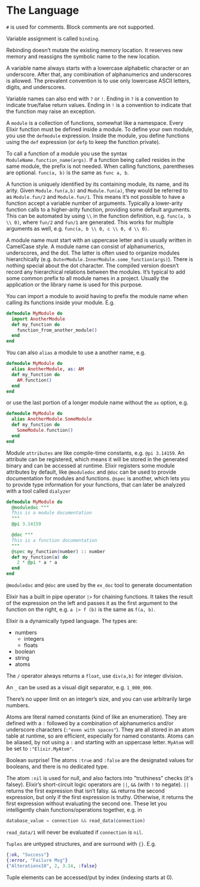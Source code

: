 # The Language

`#` is used for comments. Block comments are not supported.

Variable assignment is called `binding`.

Rebinding doesn’t mutate the existing memory location. It reserves new memory
and reassigns the symbolic name to the new location.

A variable name always starts with a lowercase alphabetic character or an
underscore. After that, any combination of alphanumerics and underscores is
allowed. The prevalent convention is to use only lowercase ASCII letters,
digits, and underscores.

Variable names can also end with `?` or `!`. Ending in `?` is a convention to
indicate true/false return values. Ending in `!` is a convention to indicate
that the function may raise an exception.

A `module` is a collection of functions, somewhat like a namespace. Every Elixir
function must be defined inside a module. To define your own module, you use the
`defmodule` expression. Inside the module, you define functions using the `def`
expression (or `defp` to keep the function private).

To call a function of a module you use the syntax
`ModuleName.function_name(args)`. If a function being called resides in the same
module, the prefix is not needed. When calling functions, parentheses are
optional. `func(a, b)` is the same as `func a, b`.

A function is uniquely identified by its containing module, its name, and its
arity. Given `Module.fun(a,b)` and `Module.fun(a)`, they would be referred to as
`Module.fun/2` and `Module.fun/1`. This means it’s not possible to have a
function accept a variable number of arguments. Typically a lower-arity function
calls to a higher-arity function, providing some default arguments. This can be
automated by using `\\` in the function definition, e.g. `func(a, b \\ 0)`,
where `fun/2` and `fun/1` are generated. This works for multiple arguments as
well, e.g. `func(a, b \\ 0, c \\ 0, d \\ 0)`.

A module name must start with an uppercase letter and is usually written in
CamelCase style. A module name can consist of alphanumerics, underscores, and
the dot. The latter is often used to organize modules hierarchically (e.g.
`OuterModule.InnerModule.some_function(args)`). There is nothing special about
the dot character. The compiled version doesn’t record any hierarchical
relations between the modules. It’s typical to add some common prefix to all
module names in a project. Usually the application or the library name is used
for this purpose.

You can import a module to avoid having to prefix the module name when calling
its functions inside your module. E.g.

```elixir
defmodule MyModule do
  import AnotherModule
  def my_function do
    function_from_another_module()
  end
end
```

You can also `alias` a module to use a another name, e.g.

```elixir
defmodule MyModule do
  alias AnotherModule, as: AM
  def my_function do
    AM.function()
  end
end
```

or use the last portion of a longer module name without the `as` option, e.g.

```elixir
defmodule MyModule do
  alias AnotherModule.SomeModule
  def my_function do
    SomeModule.function()
  end
end
```

Module `attributes` are like compile-time constants, e.g. `@pi 3.14159`. An
attribute can be registered, which means it will be stored in the generated
binary and can be accessed at runtime. Elixir registers some module attributes
by default, like `@moduledoc` and `@doc` can be used to provide documentation
for modules and functions. `@spec` is another, which lets you to provide type
information for your functions, that can later be analyzed with a tool called
`dialyzer`

```elixir
defmodule MyModule do
  @moduledoc """
  This is a module documentation
  """
  @pi 3.14159

  @doc """
  This is a function documentation
  """
  @spec my_function(number) :: number
  def my_function(a) do
    2 * @pi * a * a
  end
end
```

`@moduledoc` and `@doc` are used by the `ex_doc` tool to generate documentation

Elixir has a built in pipe operator `|>` for chaining functions. It takes the
result of the expression on the left and passes it as the first argument to the
function on the right, e.g. `a |> f (b)` is the same as `f(a, b)`.

Elixir is a dynamically typed language. The types are:

- numbers
  - integers
  - floats
- boolean
- string
- atoms

The `/` operator always returns a `float`, use `div(a,b)` for integer division.

An `_` can be used as a visual digit separator, e.g. `1_000_000`.

There’s no upper limit on an integer’s size, and you can use arbitrarily large
numbers.

Atoms are literal named constants (kind of like an enumeration). They are
defined with a `:` followed by a combination of alphanumerics and/or underscore
characters (`:"even with spaces"`). They are all stored in an atom table at
runtime, so are efficient, especially for named constants. Atoms can be aliased,
by not using a `:` and starting with an uppercase letter. `MyAtom` will be set
to `:"Elixir.MyAtom"`.

Boolean surprise! The atoms `:true` and `:false` are the designated values for
booleans, and there is no dedicated type.

The atom `:nil` is used for null, and also factors into "truthiness" checks
(it's falsey). Elixir’s short-circuit logic operators are `||`, `&&` (with `!`
to negate). `||` returns the first expression that isn’t falsy. `&&` returns the
second expression, but only if the first expression is truthy. Otherwise, it
returns the first expression without evaluating the second one. These let you
intelligently chain functions/operations together, e.g. in

```elixir
database_value = connection && read_data(connection)
```

`read_data/1` will never be evaluated if `connection` is `nil`.

`Tuples` are untyped structures, and are surround with `{}`. E.g.

```elixir
{:ok, "Success"}
{:error, "Failure Msg"}
{"Alterationx10", 2, 3.14, :false}
```

Tuple elements can be accessed/put by index (indexing starts at 0).
